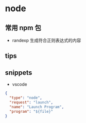 # node


## 常用 npm 包

- randexp 生成符合正则表达式的内容

## tips

## snippets

- vscode

```json
{
  "type": "node",
  "request": "launch",
  "name": "Launch Program",
  "program": "${file}"
}
```
